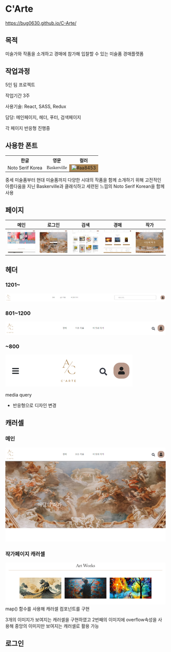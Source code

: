 # C'Arte

https://bug0630.github.io/C-Arte/
## 목적

미술가와 작품을 소개하고 경매에 참가해 입찰할 수 있는 미술품 경매플랫폼

## 작업과정

5인 팀 프로젝트

작업기간 3주

사용기술: React, SASS, Redux

담당: 메인페이지, 헤더, 푸터, 검색페이지

각 페이지 반응형 진행중


## 사용한 폰트

<table>
  <tr>
    <th>한글</th>
    <th>영문</th>
    <th>컬러</th>
  </tr>
  <tr>
    <td>Noto Serif Korea</td>
    <td style="font-family: 'Baskerville', serif;">Baskerville</td>
    <td style="background-color: #aa8453;">
      <img src="https://via.placeholder.com/150/aa8453/FFFFFF?text=%23aa8453" width="100" height="100" alt="#aa8453">
    </td>
  </tr>
</table>

중세 미술품부터 현대 미술품까지 다양한 시대의 작품을 함께 소개하기 위해 고전적인 아름다움을 지닌 Baskerville과 클래식하고 세련된 느낌의 Noto Serif Korean을 함께 사용



## 페이지


| 메인 | 로그인 | 검색 | 경매 | 작가 | 
|---|---|---| ---|---|
| <img src="git img/1201/screencapture-bug0630-github-io-C-Arte-2024-06-25-17_28_35.png" width="400"> | <img src="git img/1201/screencapture-bug0630-github-io-C-Arte-2024-06-25-17_21_10 (1).png" width="400"> | <img src="git img/1201/screencapture-bug0630-github-io-C-Arte-2024-06-25-17_31_54.png" width="400"> | <img src="git img/1201/screencapture-bug0630-github-io-C-Arte-2024-06-25-17_33_36.png" width="400"> |<img src="git img/1201/screencapture-bug0630-github-io-C-Arte-2024-06-25-17_36_51.png" width="400">|

## 헤더


### 1201~
 <img src="git img/헤더/screencapture-bug0630-github-io-C-Arte-2024-07-05-12_42_52 (1).png">
 
### 801~1200
 <img src="git img/헤더/screencapture-bug0630-github-io-C-Arte-2024-07-05-12_45_15 (1).png"> 
 
### ~800
 
 <img src="git img/헤더/screencapture-bug0630-github-io-C-Arte-2024-07-05-12_47_12 (1).png" height="100"> 

media query
- 반응형으로 디자인 변경

## 캐러셀

### 메인
<img src="git img/캐러셀/screencapture-bug0630-github-io-C-Arte-2024-06-25-16_44_08.png">

### 작가페이지 캐러셀
<img src="git img/캐러셀/screencapture-bug0630-github-io-C-Arte-2024-07-09-17_14_43 (2).png">
map() 함수를 사용해 캐러셀 컴포넌트를 구현

3개의 이미지가 보여지는 캐러셀을 구현하였고 2번째의 이미지에 overflow속성을 사용해 중앙의 이미지만 보여지는 캐러셀로 활용 가능

## 로그인


